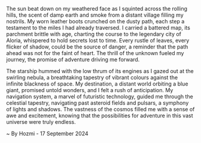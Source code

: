 
The sun beat down on my weathered face as I squinted across the rolling hills, the scent of damp earth and smoke from a distant village filling my nostrils. My worn leather boots crunched on the dusty path, each step a testament to the miles I had already traversed.  I carried a battered map, its parchment brittle with age, charting the course to the legendary city of Aloria, whispered to hold secrets lost to time. Every rustle of leaves, every flicker of shadow, could be the source of danger, a reminder that the path ahead was not for the faint of heart. The thrill of the unknown fueled my journey, the promise of adventure driving me forward.

The starship hummed with the low thrum of its engines as I gazed out at the swirling nebula, a breathtaking tapestry of vibrant colours against the infinite blackness of space. My destination, a distant world orbiting a blue giant, promised untold wonders, and I felt a rush of anticipation.  My navigation system, a marvel of futuristic technology, guided me through the celestial tapestry, navigating past asteroid fields and pulsars, a symphony of lights and shadows. The vastness of the cosmos filled me with a sense of awe and excitement, knowing that the possibilities for adventure in this vast universe were truly endless. 

~ By Hozmi - 17 September 2024
